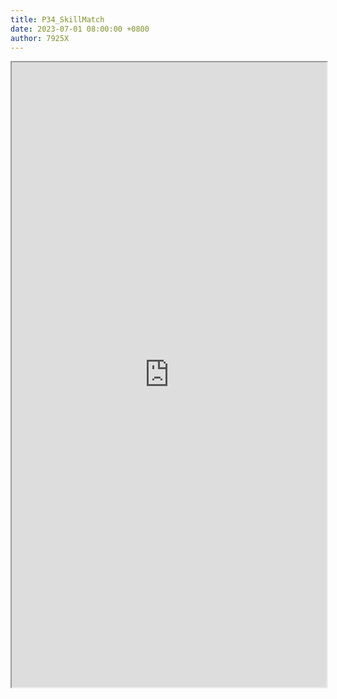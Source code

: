 ```yaml
---
title: P34_SkillMatch
date: 2023-07-01 08:00:00 +0800
author: 7925X
---
```


<iframe src="https://y.dialwo.com/7925X2024/20230701-P34_SkillMatch.pdf" width="100%" height="1000px"></iframe>

